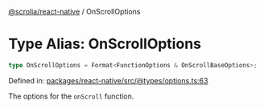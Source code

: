 [@scrolia/react-native](../README.md) / OnScrollOptions

# Type Alias: OnScrollOptions

```ts
type OnScrollOptions = Format<FunctionOptions & OnScrollBaseOptions>;
```

Defined in: [packages/react-native/src/@types/options.ts:63](https://github.com/scrolia/react-native/blob/18a2549a1dd6520258081448edde7edcb687a096/packages/react-native/src/@types/options.ts#L63)

The options for the `onScroll` function.
